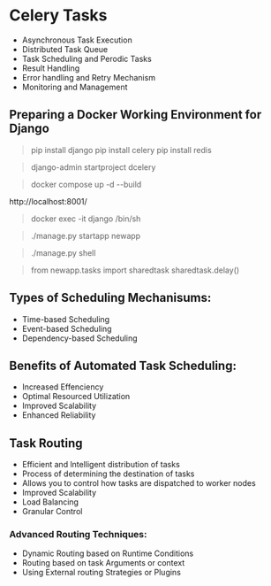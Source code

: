     

# Celery Tasks

+ Asynchronous Task Execution
+ Distributed Task Queue
+ Task Scheduling and Perodic Tasks
+ Result Handling
+ Error handling and Retry Mechanism
+ Monitoring and Management

## Preparing a Docker Working Environment for Django

> pip install django
> pip install celery
> pip install redis

> django-admin startproject dcelery

> docker compose up -d --build

http://localhost:8001/

> docker exec -it django /bin/sh

> ./manage.py startapp newapp

> ./manage.py shell

> from newapp.tasks import sharedtask
> sharedtask.delay()

## Types of Scheduling Mechanisums:

+ Time-based Scheduling
+ Event-based Scheduling
+ Dependency-based Scheduling

## Benefits of Automated Task Scheduling:

+ Increased Effenciency
+ Optimal Resourced Utilization
+ Improved Scalability
+ Enhanced Reliability

## Task Routing


+ Efficient and lntelligent distribution of tasks
+ Process of determining the destination of tasks
+ Allows you to control how tasks are dispatched to worker nodes
+ Improved Scalability
+ Load Balancing
+ Granular Control

### Advanced Routing Techniques:

+ Dynamic Routing based on Runtime Conditions
+ Routing based on task Arguments or context
+ Using External routing Strategies or Plugins
